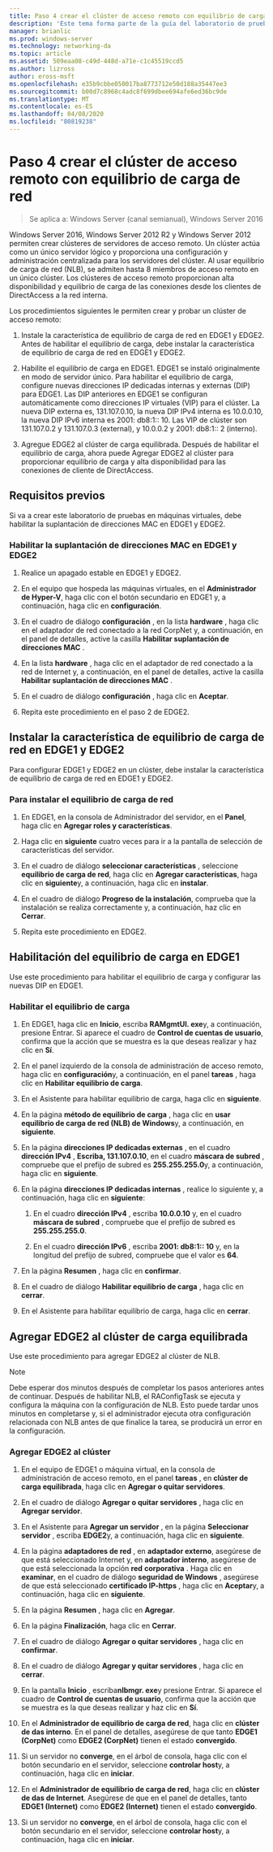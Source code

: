 ```yaml
---
title: Paso 4 crear el clúster de acceso remoto con equilibrio de carga de red
description: 'Este tema forma parte de la guía del laboratorio de pruebas: demostración de DirectAccess en un clúster con Windows NLB para Windows Server 2016'
manager: brianlic
ms.prod: windows-server
ms.technology: networking-da
ms.topic: article
ms.assetid: 509eaa08-c49d-448d-a71e-c1c45519ccd5
ms.author: lizross
author: eross-msft
ms.openlocfilehash: e35b9cbbe050017ba8773712e50d188a35447ee3
ms.sourcegitcommit: b00d7c8968c4adc8f699dbee694afe6ed36bc9de
ms.translationtype: MT
ms.contentlocale: es-ES
ms.lasthandoff: 04/08/2020
ms.locfileid: "80819238"
---
```

# <a name="step-4-create-the-network-load-balanced-remote-access-cluster"></a>Paso 4 crear el clúster de acceso remoto con equilibrio de carga de red

>Se aplica a: Windows Server (canal semianual), Windows Server 2016

 Windows Server 2016, Windows Server 2012 R2 y Windows Server 2012 permiten crear clústeres de servidores de acceso remoto. Un clúster actúa como un único servidor lógico y proporciona una configuración y administración centralizada para los servidores del clúster. Al usar equilibrio de carga de red (NLB), se admiten hasta 8 miembros de acceso remoto en un único clúster. Los clústeres de acceso remoto proporcionan alta disponibilidad y equilibrio de carga de las conexiones desde los clientes de DirectAccess a la red interna.  
  
Los procedimientos siguientes le permiten crear y probar un clúster de acceso remoto:  
  
1. Instale la característica de equilibrio de carga de red en EDGE1 y EDGE2. Antes de habilitar el equilibrio de carga, debe instalar la característica de equilibrio de carga de red en EDGE1 y EDGE2.
  
2. Habilite el equilibrio de carga en EDGE1. EDGE1 se instaló originalmente en modo de servidor único. Para habilitar el equilibrio de carga, configure nuevas direcciones IP dedicadas internas y externas (DIP) para EDGE1. Las DIP anteriores en EDGE1 se configuran automáticamente como direcciones IP virtuales (VIP) para el clúster. La nueva DIP externa es, 131.107.0.10, la nueva DIP IPv4 interna es 10.0.0.10, la nueva DIP IPv6 interna es 2001: db8:1:: 10. Las VIP de clúster son 131.107.0.2 y 131.107.0.3 (external), y 10.0.0.2 y 2001: db8:1:: 2 (interno).
  
3. Agregue EDGE2 al clúster de carga equilibrada. Después de habilitar el equilibrio de carga, ahora puede Agregar EDGE2 al clúster para proporcionar equilibrio de carga y alta disponibilidad para las conexiones de cliente de DirectAccess.

## <a name="prerequisites"></a>Requisitos previos

Si va a crear este laboratorio de pruebas en máquinas virtuales, debe habilitar la suplantación de direcciones MAC en EDGE1 y EDGE2.  
  
### <a name="enable-mac-address-spoofing-on-edge1-and-edge2"></a>Habilitar la suplantación de direcciones MAC en EDGE1 y EDGE2  
  
1.  Realice un apagado estable en EDGE1 y EDGE2.  
  
2.  En el equipo que hospeda las máquinas virtuales, en el **Administrador de Hyper-V**, haga clic con el botón secundario en EDGE1 y, a continuación, haga clic en **configuración**.  
  
3.  En el cuadro de diálogo **configuración** , en la lista **hardware** , haga clic en el adaptador de red conectado a la red CorpNet y, a continuación, en el panel de detalles, active la casilla **Habilitar suplantación de direcciones MAC** .  
  
4.  En la lista **hardware** , haga clic en el adaptador de red conectado a la red de Internet y, a continuación, en el panel de detalles, active la casilla **Habilitar suplantación de direcciones MAC** .  
  
5.  En el cuadro de diálogo **configuración** , haga clic en **Aceptar**.  
  
6.  Repita este procedimiento en el paso 2 de EDGE2.  
  
## <a name="install-the-network-load-balancing-feature-on-edge1-and-edge2"></a>Instalar la característica de equilibrio de carga de red en EDGE1 y EDGE2  
Para configurar EDGE1 y EDGE2 en un clúster, debe instalar la característica de equilibrio de carga de red en EDGE1 y EDGE2.  
  
### <a name="to-install-network-load-balancing"></a>Para instalar el equilibrio de carga de red  
  
1.  En EDGE1, en la consola de Administrador del servidor, en el **Panel**, haga clic en **Agregar roles y características**.  
  
2.  Haga clic en **siguiente** cuatro veces para ir a la pantalla de selección de características del servidor.  
  
3.  En el cuadro de diálogo **seleccionar características** , seleccione **equilibrio de carga de red**, haga clic en **Agregar características**, haga clic en **siguiente**y, a continuación, haga clic en **instalar**.  
  
4.  En el cuadro de diálogo **Progreso de la instalación**, comprueba que la instalación se realiza correctamente y, a continuación, haz clic en **Cerrar**.  
  
5.  Repita este procedimiento en EDGE2.  
  
## <a name="enable-load-balancing-on-edge1"></a>Habilitación del equilibrio de carga en EDGE1  
Use este procedimiento para habilitar el equilibrio de carga y configurar las nuevas DIP en EDGE1.  
  
### <a name="enable-load-balancing"></a>Habilitar el equilibrio de carga  
  
1.  En EDGE1, haga clic en **Inicio**, escriba **RAMgmtUI. exe**y, a continuación, presione Entrar. Si aparece el cuadro de **Control de cuentas de usuario**, confirma que la acción que se muestra es la que deseas realizar y haz clic en **Sí**.  
  
2.  En el panel izquierdo de la consola de administración de acceso remoto, haga clic en **configuración**y, a continuación, en el panel **tareas** , haga clic en **Habilitar equilibrio de carga**.  
  
3.  En el Asistente para habilitar equilibrio de carga, haga clic en **siguiente**.  
  
4.  En la página **método de equilibrio de carga** , haga clic en **usar equilibrio de carga de red (NLB) de Windows**y, a continuación, en **siguiente**.  
  
5.  En la página **direcciones IP dedicadas externas** , en el cuadro **dirección IPv4** , **Escriba, 131.107.0.10**, en el cuadro **máscara de subred** , compruebe que el prefijo de subred es **255.255.255.0**y, a continuación, haga clic en **siguiente**.  
  
6.  En la página **direcciones IP dedicadas internas** , realice lo siguiente y, a continuación, haga clic en **siguiente**:  
  
    1.  En el cuadro **dirección IPv4** , escriba **10.0.0.10** y, en el cuadro **máscara de subred** , compruebe que el prefijo de subred es **255.255.255.0**.  
  
    2.  En el cuadro **dirección IPv6** , escriba **2001: db8:1:: 10** y, en la longitud del prefijo de subred, compruebe que el valor es **64**.  
  
7.  En la página **Resumen** , haga clic en **confirmar**.  
  
8.  En el cuadro de diálogo **Habilitar equilibrio de carga** , haga clic en **cerrar**.  
  
9. En el Asistente para habilitar equilibrio de carga, haga clic en **cerrar**.  
  
## <a name="add-edge2-to-the-load-balanced-cluster"></a>Agregar EDGE2 al clúster de carga equilibrada  
Use este procedimiento para agregar EDGE2 al clúster de NLB.  
  
> [!NOTE]  
> Debe esperar dos minutos después de completar los pasos anteriores antes de continuar. Después de habilitar NLB, el RAConfigTask se ejecuta y configura la máquina con la configuración de NLB. Esto puede tardar unos minutos en completarse y, si el administrador ejecuta otra configuración relacionada con NLB antes de que finalice la tarea, se producirá un error en la configuración.  
  
### <a name="add-edge2-to-the-cluster"></a>Agregar EDGE2 al clúster  
  
1.  En el equipo de EDGE1 o máquina virtual, en la consola de administración de acceso remoto, en el panel **tareas** , en **clúster de carga equilibrada**, haga clic en **Agregar o quitar servidores**.  
  
2.  En el cuadro de diálogo **Agregar o quitar servidores** , haga clic en **Agregar servidor**.  
  
3.  En el Asistente para **Agregar un servidor** , en la página **Seleccionar servidor** , escriba **EDGE2**y, a continuación, haga clic en **siguiente**.  
  
4.  En la página **adaptadores de red** , en **adaptador externo**, asegúrese de que está seleccionado Internet y, en **adaptador interno**, asegúrese de que está seleccionada la opción **red** **corporativa** . Haga clic en **examinar**, en el cuadro de diálogo **seguridad de Windows** , asegúrese de que está seleccionado **certificado IP-https** , haga clic en **Aceptar**y, a continuación, haga clic en **siguiente**.  
  
5.  En la página **Resumen** , haga clic en **Agregar**.  
  
6.  En la página **Finalización**, haga clic en **Cerrar**.  
  
7.  En el cuadro de diálogo **Agregar o quitar servidores** , haga clic en **confirmar**.  
  
8.  En el cuadro de diálogo **Agregar y quitar servidores** , haga clic en **cerrar**.  
  
9. En la pantalla **Inicio** , escriba**nlbmgr. exe**y presione Entrar. Si aparece el cuadro de **Control de cuentas de usuario**, confirma que la acción que se muestra es la que deseas realizar y haz clic en **Sí**.  
  
10. En el **Administrador de equilibrio de carga de red**, haga clic en **clúster de das interno**. En el panel de detalles, asegúrese de que tanto **EDGE1 (CorpNet)** como **EDGE2 (CorpNet)** tienen el estado **convergido**.  
  
11. Si un servidor no **converge**, en el árbol de consola, haga clic con el botón secundario en el servidor, seleccione **controlar host**y, a continuación, haga clic en **iniciar**.  
  
12. En el **Administrador de equilibrio de carga de red**, haga clic en **clúster de das de Internet**. Asegúrese de que en el panel de detalles, tanto **EDGE1 (Internet)** como **EDGE2 (Internet)** tienen el estado **convergido**.  
  
13. Si un servidor no **converge**, en el árbol de consola, haga clic con el botón secundario en el servidor, seleccione **controlar host**y, a continuación, haga clic en **iniciar**.
